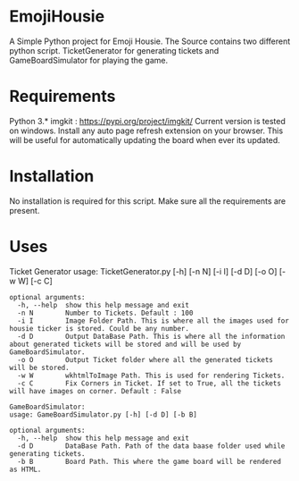 # EmojiHousie
A Simple Python project for Emoji Housie. The Source contains two different python script. TicketGenerator for generating tickets and GameBoardSimulator for playing the game.

# Requirements
Python 3.*
imgkit : https://pypi.org/project/imgkit/
Current version is tested on windows. 
Install any auto page refresh extension on your browser. This will be useful for automatically updating the board when ever its updated.

# Installation
No installation is required for this script. Make sure all the requirements are present.

# Uses

Ticket Generator
usage: TicketGenerator.py [-h] [-n N] [-i I] [-d D] [-o O] [-w W] [-c C]

```
optional arguments:
  -h, --help  show this help message and exit
  -n N        Number to Tickets. Default : 100
  -i I        Image Folder Path. This is where all the images used for housie ticker is stored. Could be any number.
  -d D        Output DataBase Path. This is where all the information about generated tickets will be stored and will be used by GameBoardSimulator.
  -o O        Output Ticket folder where all the generated tickets will be stored.
  -w W        wkhtmlToImage Path. This is used for rendering Tickets.
  -c C        Fix Corners in Ticket. If set to True, all the tickets will have images on corner. Default : False

GameBoardSimulator:
usage: GameBoardSimulator.py [-h] [-d D] [-b B]

optional arguments:
  -h, --help  show this help message and exit
  -d D        DataBase Path. Path of the data baase folder used while generating tickets.
  -b B        Board Path. This where the game board will be rendered as HTML.
  ```
 
 